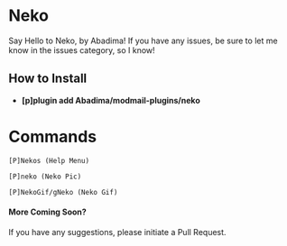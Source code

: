 # Neko

Say Hello to Neko, by Abadima! If you have any issues, be sure to let me know in the issues category, so I know!

## How to Install
+ **[p]plugin add Abadima/modmail-plugins/neko**

# Commands

```
[P]Nekos (Help Menu)

[P]neko (Neko Pic)

[P]NekoGif/gNeko (Neko Gif)
```

#### More Coming Soon?

If you have any suggestions, please initiate a Pull Request.
